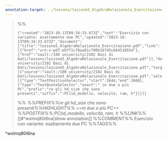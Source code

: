 ```yaml
---
annotation-target: ../lessons/lezione5_AlgebraRelazionale_Esercitazione.pdf
---
```



>%%
>```annotation-json
>{"created":"2023-10-13T09:34:33.673Z","text":"Esercizio con variante: esattamente due PC","updated":"2023-10-13T09:34:33.673Z","document":{"title":"lezione5_AlgebraRelazionale_Esercitazione.pdf","link":[{"href":"urn:x-pdf:eb7f1c78aa81c700b16745c66451855d"},{"href":"vault:/100 university/2102 Basi di Dati/lessons/lezione5_AlgebraRelazionale_Esercitazione.pdf"}],"documentFingerprint":"eb7f1c78aa81c700b16745c66451855d"},"uri":"vault:/100 university/2102 Basi di Dati/lessons/lezione5_AlgebraRelazionale_Esercitazione.pdf","target":[{"source":"vault:/100 university/2102 Basi di Dati/lessons/lezione5_AlgebraRelazionale_Esercitazione.pdf","selector":[{"type":"TextPositionSelector","start":1644,"end":1660},{"type":"TextQuoteSelector","exact":" in due o più PC","prefix":"re gli hd_size che sono presenti","suffix":":PC(id_modello, velocità, ram, h"}]}]}
>```
>%%
>*%%PREFIX%%re gli hd_size che sono presenti%%HIGHLIGHT%% ==in due o più PC== %%POSTFIX%%:PC(id_modello, velocità, ram, h*
>%%LINK%%[[#^wxlmq80i6na|show annotation]]
>%%COMMENT%%
>Esercizio con variante: esattamente due PC
>%%TAGS%%
>
^wxlmq80i6na
